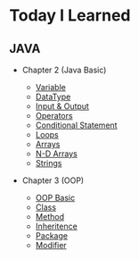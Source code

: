 # Today I Learned
## JAVA
 * Chapter 2 (Java Basic)
 
    * [Variable](https://github.com/jeonghoonan/TIL/blob/master/java/Chapter2/Ch02.01.Variable.md)
    * [DataType](https://github.com/jeonghoonan/TIL/blob/master/java/Chapter2/Ch02.02.DataType.md)
    * [Input & Output](https://github.com/jeonghoonan/TIL/blob/master/java/Chapter2/Ch02.03.InputOutput.md)
    * [Operators](https://github.com/jeonghoonan/TIL/blob/master/java/Chapter2/Ch02.04.Operators.md)
    * [Conditional Statement](https://github.com/jeonghoonan/TIL/blob/master/java/Chapter2/Ch02.05.ConditionalStatement.md)
    * [Loops](https://github.com/jeonghoonan/TIL/blob/master/java/Chapter2/Ch02.06.Loops.md)
    * [Arrays](https://github.com/jeonghoonan/TIL/blob/master/java/Chapter2/Ch02.07.Array.md)
    * [N-D Arrays](https://github.com/jeonghoonan/TIL/blob/master/java/Chapter2/Ch02.08.NDArrays.md)
    * [Strings](https://github.com/jeonghoonan/TIL/blob/master/java/Chapter2/Ch02.09.Strings.md) 
    
* Chapter 3 (OOP)

    * [OOP Basic](https://github.com/jeonghoonan/TIL/blob/master/java/Chapter3/Ch03.01.OOPBasic.md)
    * [Class](https://github.com/jeonghoonan/TIL/blob/master/java/Chapter3/Ch03.02.Class.md)
    * [Method](https://github.com/jeonghoonan/TIL/blob/master/java/Chapter3/Ch03.03.Method.md)
    * [Inheritence](https://github.com/jeonghoonan/TIL/blob/master/java/Chapter3/Ch03.04.Inheritence.md)
    * [Package](https://github.com/jeonghoonan/TIL/blob/master/java/Chapter3/Ch03.05.Package.md)
    * [Modifier](https://github.com/jeonghoonan/TIL/blob/master/java/Chapter3/Ch03.06.Modifier.md)
